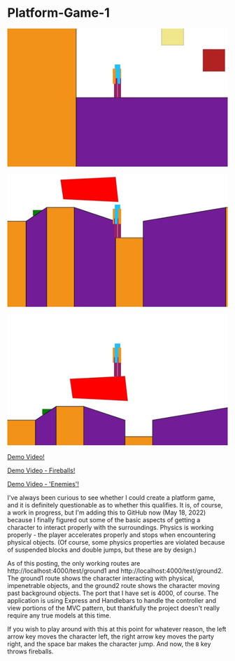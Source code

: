 # Platform-Game-1

![Screenshot of 'Game'](./public/images/screenshot1.jpg)

![Screenshot of 'Game'](./public/images/screenshot2.jpg)

![Screenshot of 'Game'](./public/images/screenshot3.jpg)

[Demo Video!](https://youtu.be/5cy3RYWRLlc)

[Demo Video - Fireballs!](https://youtu.be/dp4VdiHgvAU)

[Demo Video - 'Enemies'!](https://youtu.be/lu4Jd0W_Fgs)

I've always been curious to see whether I could create a platform game, and it is definitely questionable as to whether this qualifies.  It is, of course, a work in progress, but I'm adding this to GitHub now (May 18, 2022) because I finally figured out some of the basic aspects of getting a character to interact properly with the surroundings.  Physics is working properly - the player accelerates properly and stops when encountering physical objects.  (Of course, some physics properties are violated because of suspended blocks and double jumps, but these are by design.)

As of this posting, the only working routes are http://localhost:4000/test/ground1 and http://localhost:4000/test/ground2.  The ground1 route shows the character interacting with physical, impenetrable objects, and the ground2 route shows the character moving past background objects.  The port that I have set is 4000, of course.  The application is using Express and Handlebars to handle the controller and view portions of the MVC pattern, but thankfully the project doesn't really require any true models at this time.

If you wish to play around with this at this point for whatever reason, the left arrow key moves the character left, the right arrow key moves the party right, and the space bar makes the character jump.  And now, the `B` key throws fireballs.
